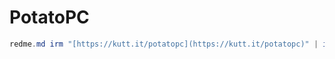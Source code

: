 # PotatoPC

```powershell
redme.md irm "[https://kutt.it/potatopc](https://kutt.it/potatopc)" | iex
